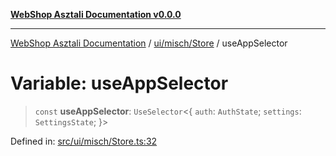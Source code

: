 [**WebShop Asztali Documentation v0.0.0**](../../../../README.md)

***

[WebShop Asztali Documentation](../../../../modules.md) / [ui/misch/Store](../README.md) / useAppSelector

# Variable: useAppSelector

> `const` **useAppSelector**: `UseSelector`\<\{ `auth`: `AuthState`; `settings`: `SettingsState`; \}\>

Defined in: [src/ui/misch/Store.ts:32](https://github.com/akosgamer1000/webshop_asztali/blob/694dfb5919995863486557fe9c75abb7edf40a6c/src/ui/misch/Store.ts#L32)

